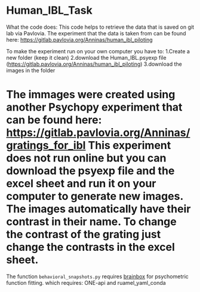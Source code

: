 # Human_IBL_Task

What the code does:
This code helps to retrieve the data that is saved on git lab via Pavlovia.
The experiment that the data is taken from can be found here: https://gitlab.pavlovia.org/Anninas/human_ibl_piloting 


To make the experiment run on your own computer you have to:
1.Create a new folder (keep it clean)
2.download the Human_IBL.psyexp file (https://gitlab.pavlovia.org/Anninas/human_ibl_piloting) 
3.download the images in the folder

The immages were created using another Psychopy experiment that can be found here: https://gitlab.pavlovia.org/Anninas/gratings_for_ibl
This experiment does not run online but you can download the psyexp file and the excel sheet and run it on your computer to generate new images. The images automatically have their contrast in their name. To change the contrast of the grating just change the contrasts in the excel sheet.
=======
The function `behavioral_snapshots.py` requires [brainbox](https://github.com/int-brain-lab/ibllib) for psychometric function fitting.
which requires:  ONE-api and ruamel_yaml_conda
